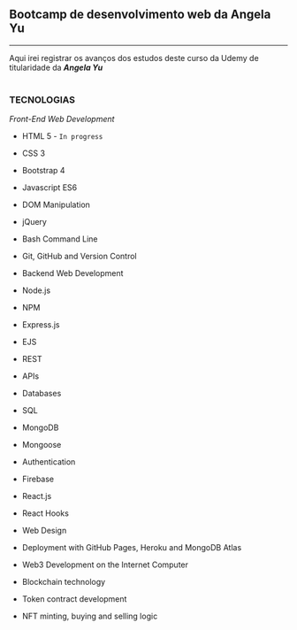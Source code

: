 ## Bootcamp de desenvolvimento web da Angela Yu
---

 Aqui irei registrar os avanços dos estudos deste curso da Udemy de titularidade da ***Angela Yu***
<br>
<br>

### TECNOLOGIAS
*Front-End Web Development*

* HTML 5 - `In progress`

* CSS 3

* Bootstrap 4

* Javascript ES6

* DOM Manipulation

* jQuery

* Bash Command Line

* Git, GitHub and Version Control

* Backend Web Development

* Node.js

* NPM

* Express.js

* EJS

* REST

* APIs

* Databases

* SQL

* MongoDB

* Mongoose

* Authentication

* Firebase

* React.js

* React Hooks

* Web Design

* Deployment with GitHub Pages, Heroku and MongoDB Atlas

* Web3 Development on the Internet Computer

* Blockchain technology

* Token contract development

* NFT minting, buying and selling logic